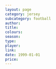 ```yaml
---
layout: page
category: jersey
subcategory: football
author:
title:
colours:
season:
type:
player:
link:
date: 1999-01-01
price:
---
```

